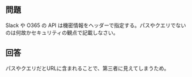 ## 問題

Slack や O365 の API は機密情報をヘッダーで指定する。パスやクエリでないのは何故かセキュリティの観点で記載しなさい。

## 回答

パスやクエリだとURLに含まれることで、第三者に見えてしまうため。
